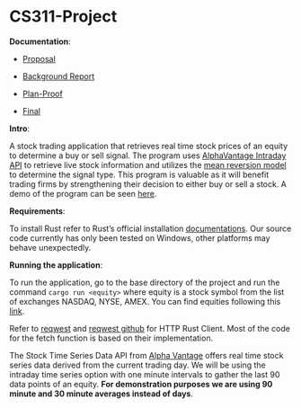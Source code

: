 # CS311-Project

**Documentation**:

* [Proposal](docs/project-proposal.pdf)

* [Background Report](docs/project-background-report.pdf)

* [Plan-Proof](docs/project-plan-proof.pdf)

* [Final](docs/project-final.pdf)

**Intro**:

A stock trading application that retrieves real time stock prices of an equity to determine a buy or sell signal. The program uses [AlphaVantage Intraday API](https://www.alphavantage.co/documentation/) to retrieve live stock information and utilizes the [mean reversion model](https://medium.com/the-ocean-trade/algorithmic-trading-101-lesson-2-data-strategy-design-and-mean-reversion-25c19a003328) to determine the signal type. This program is valuable as it will benefit trading firms by strengthening their decision to either buy or sell a stock. A demo of the program can be seen [here](https://asciinema.org/a/tL9bJOQDuexR2ToCrATZnwz0Z?fbclid=IwAR3tpTXJllDCqyDCxJvvwdy9gi9XPgQHIMdxOYvLnQaORG43XxaPWxOJ5hE).

**Requirements**:

To install Rust refer to Rust’s official installation [documentations](https://www.rust-lang.org/en-US/install.html). Our source code currently has only been tested on Windows, other platforms may behave unexpectedly.

**Running the application**:

To run the application, go to the base directory of the project and run the command `cargo run <equity>` where equity is a stock symbol from the list of exchanges NASDAQ, NYSE, AMEX. You can find equities following this [link](https://www.nasdaq.com/screening/company-list.aspx).

Refer to [reqwest](https://docs.rs/reqwest/0.9.5/reqwest/) and [reqwest github](https://github.com/seanmonstar/reqwest) for HTTP Rust Client. Most of the code for the fetch function is based on their implementation. 

The Stock Time Series Data API from [Alpha Vantage](https://www.alphavantage.co/documentation/) offers real time stock series data derived from the current trading day. We will be using the intraday time series option with one minute intervals to gather the last 90 data points of an equity. **For demonstration purposes we are using 90 minute and 30 minute averages instead of days**.
